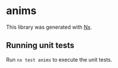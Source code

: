 # anims

This library was generated with [Nx](https://nx.dev).

## Running unit tests

Run `nx test anims` to execute the unit tests.
